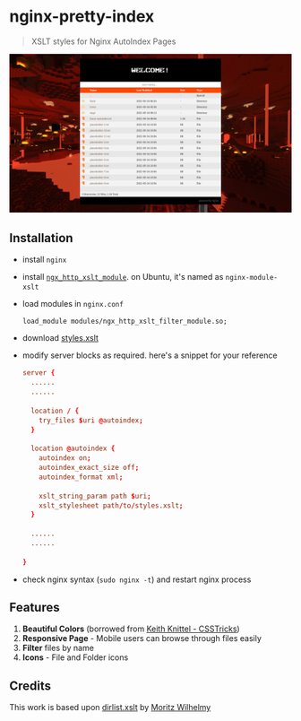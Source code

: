 # nginx-pretty-index

> XSLT styles for Nginx AutoIndex Pages

![pretty nginx autoindex](./screenshots/1.png)

## Installation

- install `nginx`
- install [`ngx_http_xslt_module`](https://nginx.org/en/docs/http/ngx_http_xslt_module.html).
  on Ubuntu, it's named as `nginx-module-xslt`
- load modules in `nginx.conf`
  ```
  load_module modules/ngx_http_xslt_filter_module.so;
  ```
- download [styles.xslt](./styles.xslt)
- modify server blocks as required. here's a snippet for your reference

  ```conf
  server {
    ......
    ......

    location / {
      try_files $uri @autoindex;
    }

    location @autoindex {
      autoindex on;
      autoindex_exact_size off;
      autoindex_format xml;

      xslt_string_param path $uri;
      xslt_stylesheet path/to/styles.xslt;
    }

    ......
    ......

  }
  ```

- check nginx syntax (`sudo nginx -t`) and restart nginx process

## Features

1.  **Beautiful Colors** (borrowed from [Keith Knittel - CSSTricks](https://css-tricks.com/styling-a-server-generated-file-directory/))
2.  **Responsive Page** - Mobile users can browse through files easily
3.  **Filter** files by name
4.  **Icons** - File and Folder icons


## Credits

This work is based upon [dirlist.xslt](https://gist.github.com/wilhelmy/5a59b8eea26974a468c9) 
by [Moritz Wilhelmy](https://github.com/wilhelmy)
